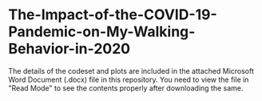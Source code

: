 # The-Impact-of-the-COVID-19-Pandemic-on-My-Walking-Behavior-in-2020

The details of the codeset and plots are included in the attached Microsoft Word Document (.docx) file in this repository. 
You need to view the file in "Read Mode" to see the contents properly after downloading the same.
